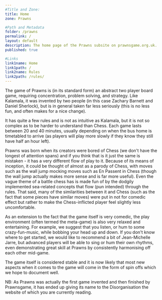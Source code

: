 ```yaml
---
#Title and Zone:
title: Home
zone: Prawns

#Path and Metadata
folder: /prawns
permalink: /
layout: default
description: The home page of the Prawns subsite on prawnsgame.org.uk. Learn about the original abstract strategy board game Prawns, invented by Zachary Barnett and Daniel Sherlock, and its history. Remember: 'Prawns is Fun!'
published: true

#Links
link1name: Home
link1path: /
link2name: Rules
link2path: /rules/
---
```


The game of Prawns is (in its standard form) an abstract two player board game, requiring concentration, problem solving, and strategy. Like Kalamala, it was invented by two people (in this case Zachary Barnett and Daniel Sherlock), but is in general taken far less seriously (this is no less fun, and often makes for a nice change).

It has quite a few rules and is not as intuitive as Kalamala, but it is not so complex as to be harder to understand than Chess. Each game lasts between 20 and 40 minutes, usually depending on when the bus home is timetabled to arrive (as players will play more slowly if they know they still have half an hour left).

Prawns was born when its creators were bored of Chess (we don't have the longest of attention spans) and if you think that is it just the same is mistaken - it has a very different flow of play to it. Because of its means of inception, it could be thought of almost as a parody of Chess, with moves such as the wall jump mocking moves such as En Passent in Chess (though the wall jump actually makes more sense and is far more useful). Even the vague theme of a battle chess has is made fun of by the dodgily implemented sea-related concepts that flow (pun intended) through the rules. That said, many of the similarities between it and Chess (such as the fact that some pieces have similar moves) were put in not for comedic effect but rather to make the Chess-inflicted player feel slightly less uncomfortable.

As an extension to the fact that the game itself is very comedic, the play environment (often termed the meta-game) is also very relaxed and entertaining. For example, we suggest that you listen, or hum to some crazy-fun-music, while bobbing your head up and down. If you don't know where to get started, we would like to recommend a bit of Jean-Michelle Jarre, but advanced players will be able to sing or hum their own rhythms, even demonstrating great skill at Prawns by consistently harmonising off each other mid-game.

The game itself is considered stable and it is now likely that most new aspects when it comes to the game will come in the form of spin offs which we hope to document well.

NB: As Prawns was actually the first game invented and then finished by Prawnsgame, it has ended up giving its name to the Disorganisation the website of which you are currently reading.
